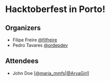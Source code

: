 # Hacktoberfest in Porto!

## Organizers
* Filipe Freire [@filfreire](https://twitter.com/filrfreire)
* Pedro Tavares [@ordepdev](https://twitter.com/ordepdev)

## Attendees
* John Doe [[@maria_mmfs](https://twitter.com/maria_mmfs)|[@AryaGirl](https://github.com/AryaGirl)]
